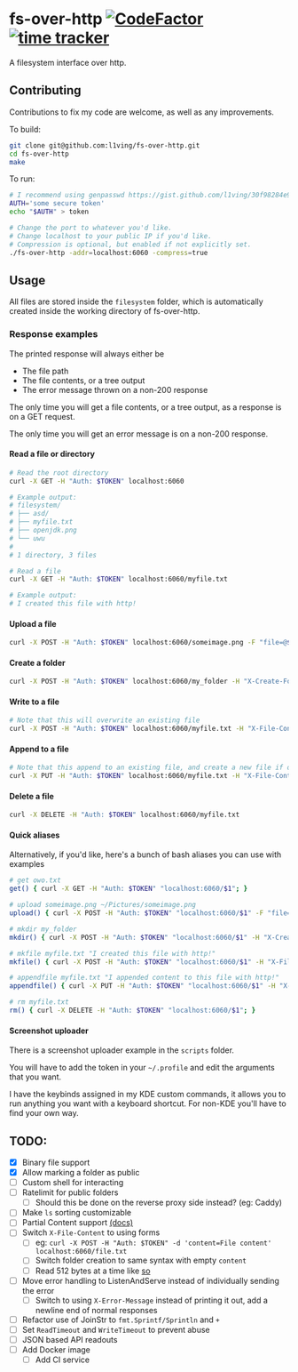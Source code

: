 # fs-over-http [![CodeFactor](https://www.codefactor.io/repository/github/l1ving/fs-over-http/badge)](https://www.codefactor.io/repository/github/l1ving/fs-over-http) [![time tracker](https://wakatime.com/badge/github/l1ving/fs-over-http.svg)](https://wakatime.com/badge/github/l1ving/fs-over-http)

A filesystem interface over http.

## Contributing

Contributions to fix my code are welcome, as well as any improvements.

To build:
```bash
git clone git@github.com:l1ving/fs-over-http.git
cd fs-over-http
make
```

To run:
```bash
# I recommend using genpasswd https://gist.github.com/l1ving/30f98284e9f92e1b47b4df6e05a063fc
AUTH='some secure token'
echo "$AUTH" > token

# Change the port to whatever you'd like. 
# Change localhost to your public IP if you'd like.
# Compression is optional, but enabled if not explicitly set.
./fs-over-http -addr=localhost:6060 -compress=true
```

## Usage

All files are stored inside the `filesystem` folder, which is automatically created inside the working directory of fs-over-http.

### Response examples

The printed response will always either be
- The file path
- The file contents, or a tree output
- The error message thrown on a non-200 response

The only time you will get a file contents, or a tree output, as a response is on a GET request.

The only time you will get an error message is on a non-200 response.

#### Read a file or directory

```bash
# Read the root directory
curl -X GET -H "Auth: $TOKEN" localhost:6060

# Example output:
# filesystem/
# ├── asd/
# ├── myfile.txt
# ├── openjdk.png
# └── uwu
#
# 1 directory, 3 files

# Read a file
curl -X GET -H "Auth: $TOKEN" localhost:6060/myfile.txt

# Example output:
# I created this file with http!
```

#### Upload a file

```bash
curl -X POST -H "Auth: $TOKEN" localhost:6060/someimage.png -F "file=@$HOME/Downloads/myimage.jpg"
```

#### Create a folder

```bash
curl -X POST -H "Auth: $TOKEN" localhost:6060/my_folder -H "X-Create-Folder: true"
```

#### Write to a file

```bash
# Note that this will overwrite an existing file
curl -X POST -H "Auth: $TOKEN" localhost:6060/myfile.txt -H "X-File-Content: I created this file with http!"
```

#### Append to a file

```bash
# Note that this append to an existing file, and create a new file if one does not exist
curl -X PUT -H "Auth: $TOKEN" localhost:6060/myfile.txt -H "X-File-Content: I appended content to this file with http!"
```

#### Delete a file

```bash
curl -X DELETE -H "Auth: $TOKEN" localhost:6060/myfile.txt
```

#### Quick aliases

Alternatively, if you'd like, here's a bunch of bash aliases you can use with examples

```bash
# get owo.txt
get() { curl -X GET -H "Auth: $TOKEN" "localhost:6060/$1"; }

# upload someimage.png ~/Pictures/someimage.png
upload() { curl -X POST -H "Auth: $TOKEN" "localhost:6060/$1" -F "file=@$(echo "$2" | sed "s/~/\$HOME/g")"; }

# mkdir my_folder
mkdir() { curl -X POST -H "Auth: $TOKEN" "localhost:6060/$1" -H "X-Create-Folder: true"; }

# mkfile myfile.txt "I created this file with http!"
mkfile() { curl -X POST -H "Auth: $TOKEN" "localhost:6060/$1" -H "X-File-Content: $2"; }

# appendfile myfile.txt "I appended content to this file with http!"
appendfile() { curl -X PUT -H "Auth: $TOKEN" "localhost:6060/$1" -H "X-File-Content: $2"; }

# rm myfile.txt
rm() { curl -X DELETE -H "Auth: $TOKEN" "localhost:6060/$1"; }
```

#### Screenshot uploader

There is a screenshot uploader example in the `scripts` folder.

You will have to add the token in your `~/.profile` and edit the arguments that you want.

I have the keybinds assigned in my KDE custom commands, it allows you to run anything you want with a keyboard shortcut. For non-KDE you'll have to find your own way.

## TODO:

- [x] Binary file support
- [x] Allow marking a folder as public
- [ ] Custom shell for interacting
- [ ] Ratelimit for public folders
  - [ ] Should this be done on the reverse proxy side instead? (eg: Caddy)
- [ ] Make `ls` sorting customizable
- [ ] Partial Content support [(docs)](https://developer.mozilla.org/en-US/docs/Web/HTTP/Status/206)
- [ ] Switch `X-File-Content` to using forms
  - [ ] eg: `curl -X POST -H "Auth: $TOKEN" -d 'content=File content' localhost:6060/file.txt`
  - [ ] Switch folder creation to same syntax with empty `content`
  - [ ] Read 512 bytes at a time like [so](https://pkg.go.dev/github.com/valyala/fasthttp#RequestCtx.SetBodyStream)
- [ ] Move error handling to ListenAndServe instead of individually sending the error
  - [ ] Switch to using `X-Error-Message` instead of printing it out, add a newline end of normal responses
- [ ] Refactor use of JoinStr to `fmt.Sprintf/Sprintln` and `+`
- [ ] Set `ReadTimeout` and `WriteTimeout` to prevent abuse
- [ ] JSON based API readouts
- [ ] Add Docker image
  - [ ] Add CI service
